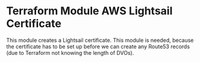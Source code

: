 # Terraform Module AWS Lightsail Certificate

This module creates a Lightsail certificate. This module is needed, because the certificate has to be set up before we
can create any Route53 records (due to Terraform not knowing the length of DVOs).
